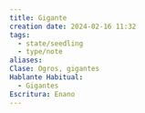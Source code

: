 ```yaml
---
title: Gigante
creation date: 2024-02-16 11:32
tags:
  - state/seedling
  - type/note
aliases: 
Clase: Ogros, gigantes
Hablante Habitual:
  - Gigantes
Escritura: Enano
---
```


